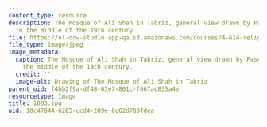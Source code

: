 ```yaml
---
content_type: resource
description: The Mosque of Ali Shah in Tabriz, general view drawn by Pascal Coste
  in the middle of the 19th century.
file: https://ol-ocw-studio-app-qa.s3.amazonaws.com/courses/4-614-religious-architecture-and-islamic-cultures-fall-2002/18c478446285ccd4289e8c62d780fdea_1083.jpg
file_type: image/jpeg
image_metadata:
  caption: The Mosque of Ali Shah in Tabriz, general view drawn by Pascal Coste in
    the middle of the 19th century.
  credit: ''
  image-alt: Drawing of The Mosque of Ali Shah in Tabriz
parent_uid: f4bb2f9a-df48-62e7-801c-f667ac835a4e
resourcetype: Image
title: 1083.jpg
uid: 18c47844-6285-ccd4-289e-8c62d780fdea
---
```

